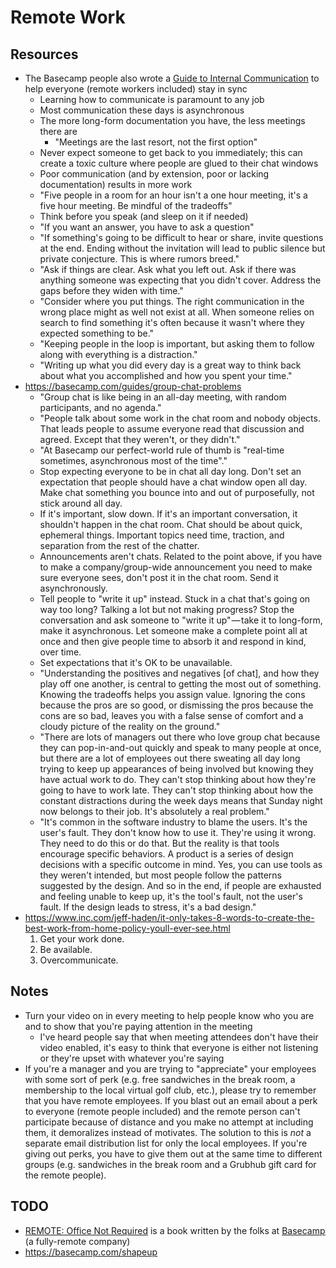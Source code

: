 # Remote Work

## Resources

- The Basecamp people also wrote a [Guide to Internal Communication](https://basecamp.com/guides/how-we-communicate) to help everyone (remote workers included) stay in sync
	- Learning how to communicate is paramount to any job
	- Most communication these days is asynchronous
	- The more long-form documentation you have, the less meetings there are
		- "Meetings are the last resort, not the first option"
	- Never expect someone to get back to you immediately; this can create a toxic culture where people are glued to their chat windows
	- Poor communication (and by extension, poor or lacking documentation) results in more work
	- "Five people in a room for an hour isn't a one hour meeting, it's a five hour meeting. Be mindful of the tradeoffs"
	- Think before you speak (and sleep on it if needed)
	- "If you want an answer, you have to ask a question"
	- "If something's going to be difficult to hear or share, invite questions at the end. Ending without the invitation will lead to public silence but private conjecture. This is where rumors breed."
	- "Ask if things are clear. Ask what you left out. Ask if there was anything someone was expecting that you didn't cover. Address the gaps before they widen with time."
	- "Consider where you put things. The right communication in the wrong place might as well not exist at all. When someone relies on search to find something it's often because it wasn't where they expected something to be."
	- "Keeping people in the loop is important, but asking them to follow along with everything is a distraction."
	- "Writing up what you did every day is a great way to think back about what you accomplished and how you spent your time."
- https://basecamp.com/guides/group-chat-problems
	- "Group chat is like being in an all-day meeting, with random participants, and no agenda."
	- "People talk about some work in the chat room and nobody objects. That leads people to assume everyone read that discussion and agreed. Except that they weren't, or they didn't."
	- "At Basecamp our perfect-world rule of thumb is "real-time sometimes, asynchronous most of the time"."
	- Stop expecting everyone to be in chat all day long. Don't set an expectation that people should have a chat window open all day. Make chat something you bounce into and out of purposefully, not stick around all day.
	- If it's important, slow down. If it's an important conversation, it shouldn't happen in the chat room. Chat should be about quick, ephemeral things. Important topics need time, traction, and separation from the rest of the chatter.
	- Announcements aren't chats. Related to the point above, if you have to make a company/group-wide announcement you need to make sure everyone sees, don't post it in the chat room. Send it asynchronously.
	- Tell people to "write it up" instead. Stuck in a chat that's going on way too long? Talking a lot but not making progress? Stop the conversation and ask someone to "write it up" — take it to long-form, make it asynchronous. Let someone make a complete point all at once and then give people time to absorb it and respond in kind, over time.
	- Set expectations that it's OK to be unavailable.
	- "Understanding the positives and negatives [of chat], and how they play off one another, is central to getting the most out of something. Knowing the tradeoffs helps you assign value. Ignoring the cons because the pros are so good, or dismissing the pros because the cons are so bad, leaves you with a false sense of comfort and a cloudy picture of the reality on the ground."
	- "There are lots of managers out there who love group chat because they can pop-in-and-out quickly and speak to many people at once, but there are a lot of employees out there sweating all day long trying to keep up appearances of being involved but knowing they have actual work to do. They can't stop thinking about how they're going to have to work late. They can't stop thinking about how the constant distractions during the week days means that Sunday night now belongs to their job. It's absolutely a real problem."
	- "It's common in the software industry to blame the users. It's the user's fault. They don't know how to use it. They're using it wrong. They need to do this or do that. But the reality is that tools encourage specific behaviors. A product is a series of design decisions with a specific outcome in mind. Yes, you can use tools as they weren't intended, but most people follow the patterns suggested by the design. And so in the end, if people are exhausted and feeling unable to keep up, it's the tool's fault, not the user's fault. If the design leads to stress, it's a bad design."
- https://www.inc.com/jeff-haden/it-only-takes-8-words-to-create-the-best-work-from-home-policy-youll-ever-see.html
	1. Get your work done.
	1. Be available.
	1. Overcommunicate.

## Notes

- Turn your video on in every meeting to help people know who you are and to show that you're paying attention in the meeting
	- I've heard people say that when meeting attendees don't have their video enabled, it's easy to think that everyone is either not listening or they're upset with whatever you're saying
- If you're a manager and you are trying to "appreciate" your employees with some sort of perk (e.g. free sandwiches in the break room, a membership to the local virtual golf club, etc.), please try to remember that you have remote employees. If you blast out an email about a perk to everyone (remote people included) and the remote person can't participate because of distance and you make no attempt at including them, it demoralizes instead of motivates. The solution to this is *not* a separate email distribution list for only the local employees. If you're giving out perks, you have to give them out at the same time to different groups (e.g. sandwiches in the break room and a Grubhub gift card for the remote people).

## TODO

- [REMOTE: Office Not Required](https://basecamp.com/books/remote) is a book written by the folks at [Basecamp](https://basecamp.com/) (a fully-remote company)
- https://basecamp.com/shapeup
